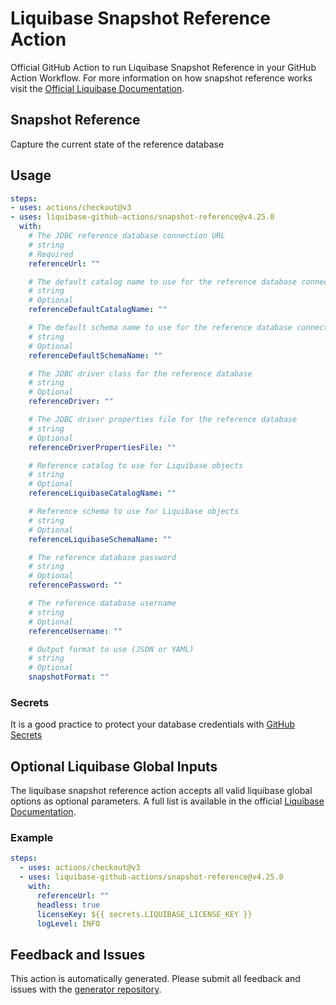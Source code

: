 # Liquibase Snapshot Reference Action
Official GitHub Action to run Liquibase Snapshot Reference in your GitHub Action Workflow. For more information on how snapshot reference works visit the [Official Liquibase Documentation](https://docs.liquibase.com/commands/home.html).
## Snapshot Reference
Capture the current state of the reference database
## Usage
```yaml
steps:
- uses: actions/checkout@v3
- uses: liquibase-github-actions/snapshot-reference@v4.25.0
  with:
    # The JDBC reference database connection URL
    # string
    # Required
    referenceUrl: ""

    # The default catalog name to use for the reference database connection
    # string
    # Optional
    referenceDefaultCatalogName: ""

    # The default schema name to use for the reference database connection
    # string
    # Optional
    referenceDefaultSchemaName: ""

    # The JDBC driver class for the reference database
    # string
    # Optional
    referenceDriver: ""

    # The JDBC driver properties file for the reference database
    # string
    # Optional
    referenceDriverPropertiesFile: ""

    # Reference catalog to use for Liquibase objects
    # string
    # Optional
    referenceLiquibaseCatalogName: ""

    # Reference schema to use for Liquibase objects
    # string
    # Optional
    referenceLiquibaseSchemaName: ""

    # The reference database password
    # string
    # Optional
    referencePassword: ""

    # The reference database username
    # string
    # Optional
    referenceUsername: ""

    # Output format to use (JSON or YAML)
    # string
    # Optional
    snapshotFormat: ""

```

### Secrets
It is a good practice to protect your database credentials with [GitHub Secrets](https://docs.github.com/en/actions/security-guides/encrypted-secrets)

## Optional Liquibase Global Inputs
The liquibase snapshot reference action accepts all valid liquibase global options as optional parameters. A full list is available in the official [Liquibase Documentation](https://docs.liquibase.com/parameters/command-parameters.html).

### Example
```yaml
steps:
  - uses: actions/checkout@v3
  - uses: liquibase-github-actions/snapshot-reference@v4.25.0
    with:
      referenceUrl: ""
      headless: true
      licenseKey: ${{ secrets.LIQUIBASE_LICENSE_KEY }}
      logLevel: INFO
```

## Feedback and Issues
This action is automatically generated. Please submit all feedback and issues with the [generator repository](https://github.com/liquibase/github-action-generator/issues).
